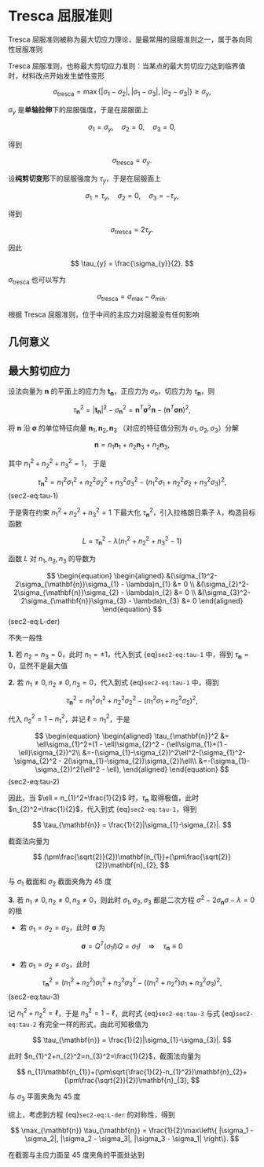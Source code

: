 # Tresca 屈服准则

<span class="gray-text">
Tresca 屈服准则被称为最大切应力理论，是最常用的屈服准则之一，属于各向同性屈服准则
</span>

Tresca 屈服准则，也称最大剪切应力准则：当某点的最大剪切应力达到临界值时，材料改点开始发生塑性变形

$$
\sigma_{\text{tresca}} = \max\left\{ |\sigma_1 - \sigma_2|, |\sigma_1 - \sigma_3|, |\sigma_2 - \sigma_3| \right\}\geq\sigma_{y},
$$

$\sigma_{y}$ 是**单轴拉伸**下的屈服强度，于是在屈服面上

$$
\sigma_{1}=\sigma_{y},\quad\sigma_{2} = 0,\quad \sigma_{3} = 0,
$$

得到

$$
\sigma_{\text{tresca}} = \sigma_{y}.
$$

设**纯剪切变形**下的屈服强度为 $\tau_{y}$，于是在屈服面上

$$
\sigma_{1}=\tau_{y},\quad\sigma_{2} = 0,\quad \sigma_{3} = -\tau_{y},
$$

得到

$$
\sigma_{\text{tresca}} = 2\tau_{y}.
$$

因此

$$
\tau_{y} = \frac{\sigma_{y}}{2}.
$$

$\sigma_{\text{tresca}}$ 也可以写为

$$
\sigma_{\text{tresca}} = \sigma_{\text{max}} - \sigma_{\text{min}}.
$$

根据 Tresca 屈服准则，位于中间的主应力对屈服没有任何影响

## 几何意义


## 最大剪切应力


设法向量为 $\mathbf{n}$ 的平面上的应力为 $\mathbf{t}_{\mathbf{n}}$，正应力为 $\sigma_{n}$，切应力为 $\tau_{\mathbf{n}}$，则

$$
\tau_{\mathbf{n}}^{2} = |\mathbf{t}_{\mathbf{n}}|^{2} - \sigma_{\mathbf{n}}^{2} = \mathbf{n}^{T}\boldsymbol{\sigma}^{2}\mathbf{n} - (\mathbf{n}^{T}\boldsymbol{\sigma}\mathbf{n})^{2},
$$

将 $\mathbf{n}$ 沿 $\boldsymbol{\sigma}$ 的单位特征向量 $\mathbf{n}_{1},\mathbf{n}_{2},\mathbf{n}_{3}$ （对应的特征值分别为 $\sigma_{1},\sigma_{2},\sigma_{3}$）分解

$$
\mathbf{n} = n_{1}\mathbf{n}_{1}+n_{2}\mathbf{n}_{3}+n_{2}\mathbf{n}_{3},
$$

其中 $n_{1}^2+n_{2}^2+n_{3}^2=1$， 于是

$$
\tau_{\mathbf{n}}^2 = n_{1}^{2}\sigma_{1}^{2}+n_{2}^{2}\sigma_{2}^{2}+n_{3}^{2}\sigma_{3}^{2}-(n_{1}^{2}\sigma_{1}+n_{2}^{2}\sigma_{2}+n_{3}^{2}\sigma_{3})^2,
$$ (sec2-eq:tau-1)

于是需在约束 $n_{1}^2+n_{2}^2+n_{3}^2=1$ 下最大化 $\tau_{\mathbf{n}}^2$，引入拉格朗日乘子 $\lambda$，构造目标函数

$$
L = \tau_{\mathbf{n}}^2 - \lambda(n_{1}^2+n_{2}^2+n_{3}^2-1)
$$

函数 $L$ 对 $n_{1},n_{2},n_{3}$ 的导数为

$$
\begin{equation}
\begin{aligned}
&(\sigma_{1}^2-2\sigma_{\mathbf{n}}\sigma_{1} - \lambda)n_{1} &= 0 \\
&(\sigma_{2}^2-2\sigma_{\mathbf{n}}\sigma_{2} - \lambda)n_{2} &= 0 \\
&(\sigma_{3}^2-2\sigma_{\mathbf{n}}\sigma_{3} - \lambda)n_{3} &= 0
\end{aligned}
\end{equation}
$$ (sec2-eq:L-der)

不失一般性

**1.** 若 $n_{2}=n_{3}=0$，此时 $n_{1}=\pm1$，代入到式 {eq}`sec2-eq:tau-1` 中，得到 $\tau_{\mathbf{n}}=0$，显然不是最大值

**2.** 若 $n_{1}\neq0,n_{2}\neq0,n_{3}=0$，代入到式 {eq}`sec2-eq:tau-1` 中，得到

$$
\tau_{\mathbf{n}}^2 = n_{1}^2\sigma_{1}^2+n_{2}^2\sigma_{2}^2 - (n_{1}^2\sigma_{1}+n_{2}^2\sigma_{2})^2,
$$

代入 $n_{2}^2 = 1 - n_{1}^2$，并记 $\ell = n_{1}^2$，于是

$$
\begin{equation}
\begin{aligned}
\tau_{\mathbf{n}}^2 &= \ell\sigma_{1}^2+(1 - \ell)\sigma_{2}^2 - (\ell\sigma_{1}+(1 - \ell)\sigma_{2})^2\\
&=-(\sigma_{1}-\sigma_{2})^2\ell^2-(\sigma_{1}^2-\sigma_{2}^2 - 2(\sigma_{1}-\sigma_{2})\sigma_{2})\ell\\
&=-(\sigma_{1}-\sigma_{2})^2(\ell^2 - \ell),
\end{aligned}
\end{equation}
$$ (sec2-eq:tau-2)

因此，当 $\ell = n_{1}^2=\frac{1}{2}$ 时，$\tau_{\mathbf{n}}$ 取得极值，此时 $n_{2}^2=\frac{1}{2}$，代入到式 {eq}`sec2-eq:tau-1`，得到

$$
\tau_{\mathbf{n}} = \frac{1}{2}|\sigma_{1}-\sigma_{2}|.
$$

截面法向量为 

$$
(\pm\frac{\sqrt{2}}{2})\mathbf{n_{1}}+(\pm\frac{\sqrt{2}}{2})\mathbf{n}_{2},
$$

与 $\sigma_{1}$ 截面和 $\sigma_{2}$ 截面夹角为 $45$ 度

**3.** 若 $n_{1}\neq0,n_{2}\neq0,n_{3}\neq0$，则此时 $\sigma_{1},\sigma_{2},\sigma_{3}$ 都是二次方程 $\sigma^2-2\sigma_{\mathbf{n}}\sigma - \lambda = 0$ 的根

- 若 $\sigma_{1}=\sigma_{2}=\sigma_{3}$，此时 $\boldsymbol{\sigma}$ 为

$$
\boldsymbol{\sigma} = Q^{T}(\sigma_{1}I)Q = \sigma_{1}I \quad\Longrightarrow\quad \tau_{\mathbf{n}}\equiv0
$$

- 若 $\sigma_{1}=\sigma_{2}\neq\sigma_{3}$，此时

$$
\tau_{\mathbf{n}}^2 = (n_{1}^{2}+n_{2}^{2})\sigma_{1}^{2}+n_{3}^{2}\sigma_{3}^{2}-((n_{1}^{2}+n_{2}^{2})\sigma_{1}+n_{3}^{2}\sigma_{3})^2,
$$ (sec2-eq:tau-3)

记 $n_{1}^2+n_{2}^2 = \ell$，于是 $n_{3}^2 = 1-\ell$，此时式 {eq}`sec2-eq:tau-3` 与式 {eq}`sec2-eq:tau-2` 有完全一样的形式，由此可知极值为

$$
\tau_{\mathbf{n}} = \frac{1}{2}|\sigma_{1}-\sigma_{3}|.
$$

此时 $n_{1}^2+n_{2}^2=n_{3}^2=\frac{1}{2}$，截面法向量为 

$$
n_{1}\mathbf{n_{1}}+(\pm\sqrt{\frac{1}{2}-n_{1}^2})\mathbf{n}_{2}+(\pm\frac{\sqrt{2}}{2})\mathbf{n}_{3},
$$

与 $\sigma_{3}$ 平面夹角为 $45$ 度

综上，考虑到方程 {eq}`sec2-eq:L-der` 的对称性，得到 

$$
\max_{\mathbf{n}} \tau_{\mathbf{n}} = \frac{1}{2}\max\left\{ |\sigma_1 - \sigma_2|, |\sigma_2 - \sigma_3|, |\sigma_3 - \sigma_1| \right\}.
$$

在截面与主应力面呈 $45$ 度夹角的平面处达到

